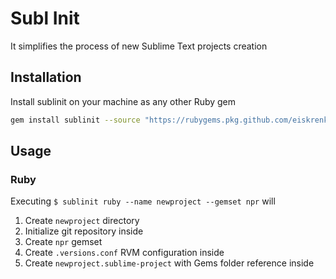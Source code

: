 # Subl Init
It simplifies the process of new Sublime Text projects creation

## Installation
Install sublinit on your machine as any other Ruby gem

```sh
gem install sublinit --source "https://rubygems.pkg.github.com/eiskrenkov"
```

## Usage

### Ruby
Executing `$ sublinit ruby --name newproject --gemset npr` will

1. Create `newproject` directory
2. Initialize git repository inside
3. Create `npr` gemset
2. Create `.versions.conf` RVM configuration inside
3. Create `newproject.sublime-project` with Gems folder reference inside

